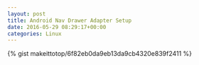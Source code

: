 ```yaml
---
layout: post                                                                                                              
title: Android Nav Drawer Adapter Setup                                                                                                                       
date: 2016-05-29 08:29:17+00:00                                                                                                                        
categories: Linux                                                                                                                
---                                                                                                                              
```


{% gist makeittotop/6f82eb0da9eb13da9cb4320e839f2411 %}                                                                                                           

